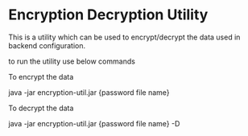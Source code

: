 Encryption Decryption Utility
==========

This is a utility which can be used to encrypt/decrypt the data used in backend configuration.

to run the utility use below commands 

To encrypt the data

java -jar encryption-util.jar {password file name}

To decrypt the data

java -jar encryption-util.jar {password file name} -D



